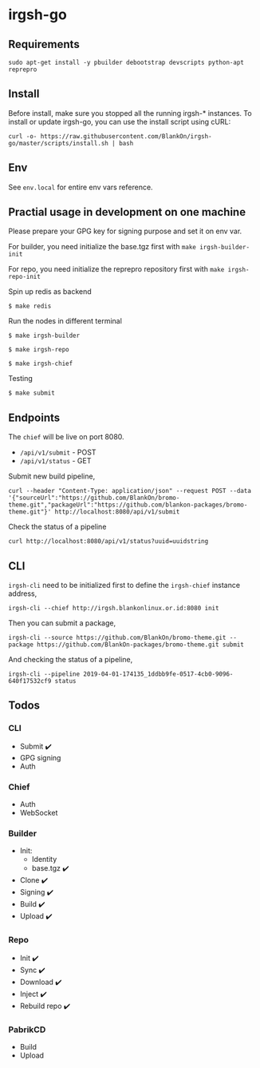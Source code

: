 # irgsh-go

## Requirements

```
sudo apt-get install -y pbuilder debootstrap devscripts python-apt reprepro
```

## Install

Before install, make sure you stopped all the running irgsh-\* instances. To install or update irgsh-go, you can use the install script using cURL:

```
curl -o- https://raw.githubusercontent.com/BlankOn/irgsh-go/master/scripts/install.sh | bash
```

## Env

See `env.local` for entire env vars reference.

## Practial usage in development on one machine

Please prepare your GPG key for signing purpose and set it on env var.

For builder, you need initialize the base.tgz first with `make irgsh-builder-init`

For repo, you need initialize the reprepro repository first with `make irgsh-repo-init`

Spin up redis as backend

```
$ make redis
```

Run the nodes in different terminal

```
$ make irgsh-builder
```
```
$ make irgsh-repo
```
```
$ make irgsh-chief
```

Testing

```
$ make submit
```


## Endpoints

The `chief` will be live on port 8080.

- `/api/v1/submit` - POST
- `/api/v1/status` - GET


Submit new build pipeline,

```
curl --header "Content-Type: application/json" --request POST --data '{"sourceUrl":"https://github.com/BlankOn/bromo-theme.git","packageUrl":"https://github.com/blankon-packages/bromo-theme.git"}' http://localhost:8080/api/v1/submit
```

Check the status of a pipeline

```
curl http://localhost:8080/api/v1/status?uuid=uuidstring
```

## CLI

`irgsh-cli` need to be initialized first to define the `irgsh-chief` instance address,

```
irgsh-cli --chief http://irgsh.blankonlinux.or.id:8080 init
```

Then you can submit a package,

```
irgsh-cli --source https://github.com/BlankOn/bromo-theme.git --package https://github.com/BlankOn-packages/bromo-theme.git submit
```

And checking the status of a pipeline,

```
irgsh-cli --pipeline 2019-04-01-174135_1ddbb9fe-0517-4cb0-9096-640f17532cf9 status
```


## Todos

### CLI

- Submit :heavy_check_mark:
- GPG signing
- Auth

### Chief

- Auth
- WebSocket

### Builder

- Init:
  - Identity
  - base.tgz :heavy_check_mark:
- Clone :heavy_check_mark:
- Signing :heavy_check_mark:
- Build :heavy_check_mark:
- Upload :heavy_check_mark:

### Repo

- Init :heavy_check_mark:
- Sync :heavy_check_mark:
- Download :heavy_check_mark:
- Inject :heavy_check_mark:
- Rebuild repo :heavy_check_mark:

### PabrikCD

- Build
- Upload

